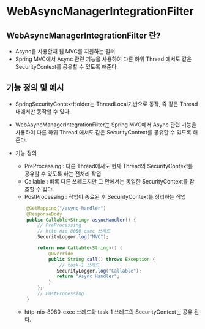 # WebAsyncManagerIntegrationFilter

## WebAsyncManagerIntegrationFilter 란?
- Async를 사용할때 웹 MVC를 지원하는 필터  
- Spring MVC에서 Async 관련 기능을 사용하여 다른 하위 Thread 에서도 같은 SecurityContext를 공유할 수 있도록 해준다.

## 기능 정의 및 예시 
- SpringSecurityContextHolder는 ThreadLocal기반으로 동작, 즉 같은 Thread 내에서만 동작할 수 있다.
- WebAsyncManagerIntegrationFilter는 Spring MVC에서 Async 관련 기능을 사용하여 다른 하위 Thread 에서도 같은 SecurityContext를 공유할 수 있도록 해준다.
- 기능 정의
    - PreProcessing : 다른 Thread에서도 현재 Thread의 SecurityContext를 공유할 수 있도록 하는 전처리 작업
    - Callable :  비록 다른 쓰레드지만 그 안에서는 동일한 SecurityContext를 참조할 수 있다.
    - PostProcessing : 작업이 종료된 후 SecurityContext를 정리하는 작업 
   
    ```java
        @GetMapping("/async-handler")
        @ResponseBody
        public Callable<String> asyncHandler() {
            // PreProcessing
            // http-nio-8080-exec 쓰레드
            SecurityLogger.log("MVC");
    
            return new Callable<String>() {
                @Override
                public String call() throws Exception {
                    // task-1 쓰레드
                   SecurityLogger.log("Callable");
                   return "Async Handler";
                }       
            };
            // PostProcessing
        }
    ```
  - http-nio-8080-exec 쓰레드와 task-1 쓰레드의 SecurityContext는 공유 된다.
